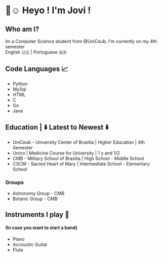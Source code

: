 
# 👋☺️ Heyo ! I'm Jovi ! 

## Who am I?
Im a Computer Science student from @UniCeub, I'm currently on my 4th semester <br>
English :us: | Portuguese 🇧🇷

## Code Languages 📈 

* Python
* MySql
* HTML
* C
* Go
* Java

## Education | ⬇️ Latest to Newest ⬇️
*  UniCeub - University Center of Brasília | Higher Education | 4th Semester
*  Unico                                   | Medicine Course for University | 1 y and 1/2
*  CMB - Military School of Brasilia       | High School - Middle School
*  CSCM - Sacred Heart of Mary             | Intermediate School - Elementary School

### Groups
* Astronomy Group - CMB
* Botanic Group - CMB

## Instruments I play 🎵
#### (In case you want to start a band)
*  Piano
*  Accoustic Guitar
*  Flute

<!--
**Joviviz/Joviviz** is a ✨ _special_ ✨ repository because its `README.md` (this file) appears on your GitHub profile.

Here are some ideas to get you started:

- 🔭 I’m currently working on ...
- 🌱 I’m currently learning ...
- 👯 I’m looking to collaborate on ...
- 🤔 I’m looking for help with ...
- 💬 Ask me about ...
- 📫 How to reach me: ...
- 😄 Pronouns: ...
- ⚡ Fun fact: ...
-->
